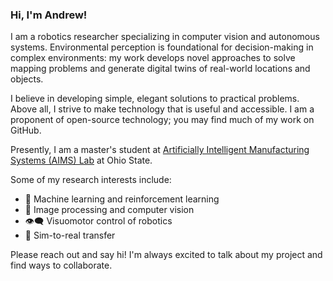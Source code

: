 ### Hi, I'm Andrew!

I am a robotics researcher specializing in computer vision and autonomous systems. Environmental perception is foundational for decision-making in complex environments: my work develops novel approaches to solve mapping problems and generate digital twins of real-world locations and objects.

I believe in developing simple, elegant solutions to practical problems. Above all, I strive to make technology that is useful and accessible. I am a proponent of open-source technology; you may find much of my work on GitHub.

Presently, I am a master's student at [Artificially Intelligent Manufacturing Systems (AIMS) Lab](https://cdme.osu.edu/aims-lab) at Ohio State.

Some of my research interests include:
-	🧠 Machine learning and reinforcement learning
-	📸 Image processing and computer vision
-	👁️‍🗨️ Visuomotor control of robotics
-	🔁 Sim-to-real transfer

Please reach out and say hi! I'm always excited to talk about my project and find ways to collaborate.

